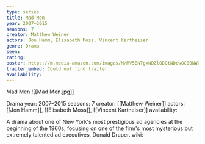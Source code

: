 ```yaml
---
type: series
title: Mad Men
year: 2007–2015
seasons: 7
creator: Matthew Weiner
actors: Jon Hamm, Elisabeth Moss, Vincent Kartheiser
genre: Drama
seen:
rating: 
poster: https://m.media-amazon.com/images/M/MV5BNTgxNDZlODQtNDcwOC00NWQ5LTljNWMtMDhjY2U5YTUzMTc4XkEyXkFqcGdeQXVyMDA4NzMyOA@@._V1_SX300.jpg
trailer_embed: Could not find trailer.
availability:
---
```

Mad Men
![[Mad Men.jpg]]

Drama
year: 2007–2015
seasons: 7
creator: [[Matthew Weiner]]
actors: [[Jon Hamm]], [[Elisabeth Moss]], [[Vincent Kartheiser]]
availability:

A drama about one of New York's most prestigious ad agencies at the beginning of the 1960s, focusing on one of the firm's most mysterious but extremely talented ad executives, Donald Draper.
wiki: 


